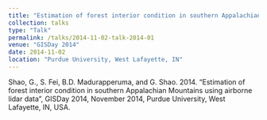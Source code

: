 ```yaml
---
title: "Estimation of forest interior condition in southern Appalachian Mountains using airborne lidar data"
collection: talks
type: "Talk"
permalink: /talks/2014-11-02-talk-2014-01
venue: "GISDay 2014"
date: 2014-11-02
location: "Purdue University, West Lafayette, IN"
---
```


Shao, G., S. Fei, B.D. Madurapperuma, and G. Shao. 2014. “Estimation of forest interior condition in southern Appalachian Mountains using airborne lidar data”, GISDay 2014, November 2014, Purdue University, West Lafayette, IN, USA.

